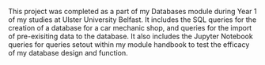 This project was completed as a part of my Databases module during Year 1 of my studies at Ulster University Belfast. It includes the SQL queries for the creation of a database for a car mechanic shop, and queries for the import of pre-exisiting data to the database.
It also includes the Jupyter Notebook queries for queries setout within my module handbook to test the efficacy of my database design and function.

